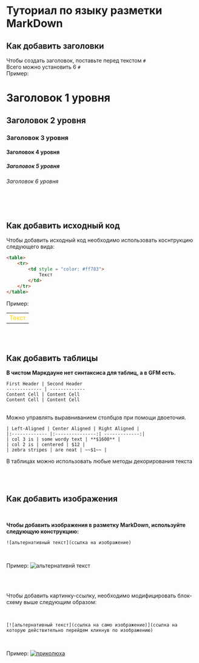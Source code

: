 # Туториал по языку разметки MarkDown

## Как добавить заголовки

Чтобы создать заголовок, поставьте перед текстом `#`  
Всего можно установить 6 `#`  
 Пример:  
# Заголовок 1 уровня
## Заголовок 2 уровня  
### Заголовок 3 уровня
#### Заголовок 4 уровня  
##### Заголовок 5 уровня
###### Заголовок 6 уровня

</br>
</br>

## Как добавить исходный код


Чтобы добавить исходный код необходимо использовать коснтрукцию следующего вида:
```html
<table>
    <tr>
        <td style = "color: #ff783">
            Текст
        </td>
    </tr>
</table>
```

Пример:

<table>
    <tr>
        <td style="color:#ffd700">
            Текст
        </td>
    </tr>
</table>

</br>
</br>

## Как добавить таблицы


**В чистом Маркдауне нет синтаксиса для таблиц, а в GFM
есть.**
```
First Header | Second Header
------------- | -------------
Content Cell | Content Cell
Content Cell | Content Cell
```
</br>
Можно управлять выравниванием столбцов при помощи
двоеточия.

```
| Left-Aligned | Center Aligned | Right Aligned |
|:------------- |:---------------:| -------------:|
| col 3 is | some wordy text | **$1600** |
| col 2 is | centered | $12 |
| zebra stripes | are neat | ~~$1~~ |
```
В таблицах можно использовать любые методы декорирования текста

</br></br>

## Как добавить изображения
</br>

**Чтобы добавить изображения в разметку MarkDown, используйте следующую конструкцию:**
```
![альтернативный текст](ссылка на изображение)
```

</br>

Пример:
![альтернативнй текст](https://mota.ru/upload/wallpapers/2021/10/15/09/53/75832/forest-river-usa-grass-california-clouds-nature-sky-yosemite-national-park.jpg)

</br></br>

Чтобы добавить картинку-ссылку, необходимо модифицировать блок-схему выше следующим образом:

</br>

```
[![альтернативный текст](ссылка на само изображение)](ссылка на которую действительно перейдем кликнув по изображению)
```

</br>

Пример:
[![приколюха](https://stepfor.top/wp-content/uploads/2014/11/pressme.gif)](https://www.youtube.com/watch?v=dQw4w9WgXcQ)

